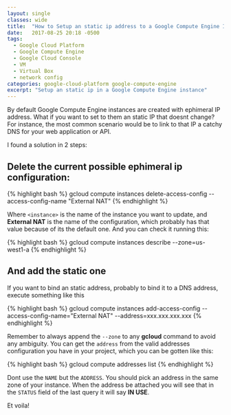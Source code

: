 ```yaml
---
layout: single
classes: wide
title:  "How to Setup an static ip address to a Google Compute Engine Instance"
date:   2017-08-25 20:18 -0500
tags:
  - Google Cloud Platform
  - Google Compute Engine
  - Google Cloud Console
  - VM
  - Virtual Box
  - network config
categories: google-cloud-platform google-compute-engine
excerpt: "Setup an static ip in a Google Compute Engine instance"
---
```

By default Google Compute Engine instances are created with ephimeral IP address. What if you want to set to them an static IP that doesnt change? 
For instance, the most common scenario would be to link to that IP a catchy <abr title="Domain Name System">DNS</abr> for your web application or API.

I found a solution in 2 steps:

## Delete the current possible ephimeral ip configuration:

{% highlight bash %}
gcloud compute instances delete-access-config <instance> --access-config-name "External NAT"
{% endhighlight %}

Where `<instance>` is the name of the instance you want to update, and **External NAT** is the name of the configuration, which probably has that value because of its the default one. And you can check it running this:

{% highlight bash %}
gcloud compute instances describe <instance> --zone=us-west1-a
{% endhighlight %}


## And add the static one 

If you want to bind an static address, probably to bind it to a DNS address, execute something like this

{% highlight bash %}
gcloud compute instances add-access-config <instance> --access-config-name="External NAT" --address=xxx.xxx.xxx.xxx
{% endhighlight %}

Remember to always append the `--zone` to any **gcloud** command to avoid any ambiguity. You can get the `address` from the valid addresses configuration you have in your project, which you can be gotten like this:

{% highlight bash %}
gcloud compute addresses list
{% endhighlight %}

Dont use the `NAME` but the `ADDRESS`. You should pick an address in the same zone of your instance. When the address be attached you will see that in the `STATUS` field of the last query it will say **IN USE**. 

Et voila!